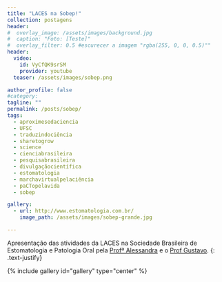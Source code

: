 ```yaml
---
title: "LACES na Sobep!"
collection: postagens
header:
#  overlay_image: /assets/images/background.jpg
#  caption: "Foto: [Teste]"
#  overlay_filter: 0.5 #escurecer a imagem "rgba(255, 0, 0, 0.5)""
header:
  video:
    id: VyCfQK9srSM
    provider: youtube
  teaser: /assets/images/sobep.png

author_profile: false
#category:
tagline: ""
permalink: /posts/sobep/
tags:
  - aproximesedaciencia
  - UFSC
  - traduzindociência
  - sharetogrow
  - science
  - cienciabrasileira
  - pesquisabrasileira
  - divulgaçãocientífica
  - estomatologia
  - marchavirtualpelaciência
  - paCTopelavida
  - sobep

gallery:
  - url: http://www.estomatologia.com.br/
    image_path: /assets/images/sobep-grande.jpg

---
```

Apresentação das atividades da LACES na Sociedade Brasileira de Estomatologia e Patologia Oral pela <a href="/equipe/alessandra/">Profª Alessandra</a> e o <a href="/equipe/gustavo/">Prof Gustavo</a>.
{: .text-justify}

{% include gallery id="gallery" type="center" %}
